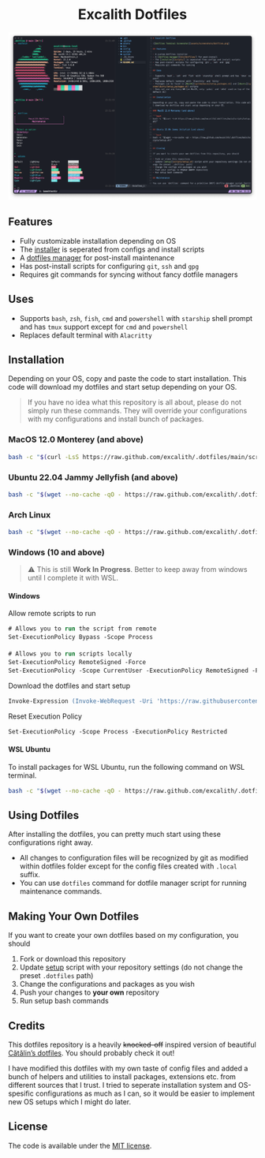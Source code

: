 <p align="center">
	<h1 align="center">Excalith Dotfiles</h1>
</p>

![Screenshot of alacritty terminal using fish shell with spaceship prompt and tmux, displaying neofetch, nvim and custom scripts](assets/screenshots/dotfiles.png)

## Features

- Fully customizable installation depending on OS
- The [installer](scripts/) is seperated from configs and install scripts
- A [dotfiles manager](bin/dotfiles/main.sh) for post-install maintenance
- Has post-install scripts for configuring `git`, `ssh` and `gpg`
- Requires git commands for syncing without fancy dotfile managers

## Uses

- Supports `bash`, `zsh`, `fish`, `cmd` and `powershell` with `starship` shell prompt and has `tmux` support except for `cmd` and `powershell`
- Replaces default terminal with `Alacritty`

## Installation

Depending on your OS, copy and paste the code to start installation. This code will download my dotfiles and start setup depending on your OS.

> If you have no idea what this repository is all about, please do not simply run these commands. They will override your configurations with my configurations and install bunch of packages.

### MacOS 12.0 Monterey (and above)

```bash
bash -c "$(curl -LsS https://raw.github.com/excalith/.dotfiles/main/scripts/setup.sh)"
```

### Ubuntu 22.04 Jammy Jellyfish (and above)

```bash
bash -c "$(wget --no-cache -qO - https://raw.github.com/excalith/.dotfiles/main/scripts/setup.sh)"
```

### Arch Linux

```bash
bash -c "$(wget --no-cache -qO - https://raw.github.com/excalith/.dotfiles/main/scripts/setup.sh)"
```


### Windows (10 and above)
> :warning: This is still **Work In Progress**. Better to keep away from windows until I complete it with WSL.

#### Windows

Allow remote scripts to run
```ps
# Allows you to run the script from remote
Set-ExecutionPolicy Bypass -Scope Process

# Allows you to run scripts locally
Set-ExecutionPolicy RemoteSigned -Force
Set-ExecutionPolicy -Scope CurrentUser -ExecutionPolicy RemoteSigned -Force
```

Download the dotfiles and start setup
```ps
Invoke-Expression (Invoke-WebRequest -Uri 'https://raw.githubusercontent.com/excalith/.dotfiles/main/scripts/setup.ps1').Content
```

Reset Execution Policy
```ps
Set-ExecutionPolicy -Scope Process -ExecutionPolicy Restricted
```

#### WSL Ubuntu
To install packages for WSL Ubuntu, run the following command on WSL terminal.
```bash
bash -c "$(wget --no-cache -qO - https://raw.github.com/excalith/.dotfiles/main/scripts/setup.sh)"
```


## Using Dotfiles

After installing the dotfiles, you can pretty much start using these configurations right away.

- All changes to configuration files will be recognized by git as modified within dotfiles folder except for the config files created with `.local` suffix.
- You can use `dotfiles` command for dotfile manager script for running maintenance commands.

## Making Your Own Dotfiles

If you want to create your own dotfiles based on my configuration, you should

1. Fork or download this repository
2. Update [setup](scripts/setup.sh) script with your repository settings (do not change the preset `.dotfiles` path)
3. Change the configurations and packages as you wish
4. Push your changes to **your own** repository
5. Run setup bash commands

## Credits

This dotfiles repository is a heavily ~~knocked-off~~ inspired version of beautiful [Cătălin’s dotfiles](https://github.com/alrra/dotfiles). You should probably check it out!

I have modified this dotfiles with my own taste of config files and added a bunch of helpers and utilities to install packages, extensions etc. from different sources that I trust. I tried to seperate installation system and OS-spesific configurations as much as I can, so it would be easier to implement new OS setups which I might do later.

## License

The code is available under the [MIT license](LICENSE).
